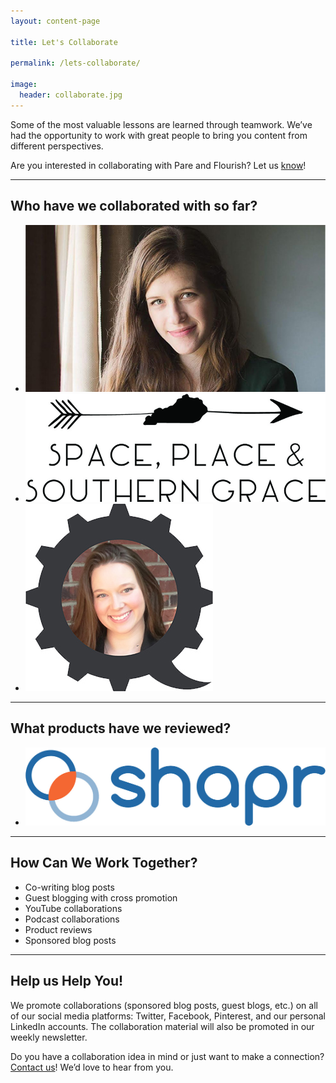 ```yaml
---
layout: content-page

title: Let's Collaborate

permalink: /lets-collaborate/

image:
  header: collaborate.jpg
---
```


<p>Some of the most valuable lessons are learned through teamwork. We’ve had the opportunity to work with great people to bring you content from different perspectives. </p>

Are you interested in collaborating with Pare and Flourish? Let us <a href="mailto:{{site.email}}">know</a>!

<hr class="secondary">

## Who have we collaborated with so far?

<ul class="collaborateList">
	<li>
		<a href="/blog/interview-tips-from-an-introvert/">
			<img class="img-responsive img-fluid" src="/assets/images/other/collaborate/saxon.jpg" alt="Saxon" title="Saxon">
		</a>
	</li>
	<li>
		<a href="/blog/your-questions-about-workplace-holidays-answered/">
			<img class="img-responsive img-fluid" src="/assets/images/other/collaborate/spacePlaceAndSouthernGrace.jpg" alt="Space, Place, & Southern Grace" title="Space, Place, & Southern Grace">
		</a>
	</li>
	<li>
		<a href="/blog/stop-consuming-learn-by-doing/">
			<img class="img-responsive img-fluid" src="/assets/images/other/collaborate/ashNorton.jpg" alt="Ash Norton" title="Ash Norton">
		</a>
	</li>
</ul>

<hr class="secondary">

## What products have we reviewed?

<ul class="collaborateList">
	<li>
		<a href="/blog/why-you-should-be-using-the-shapr-networking-app/">
			<img class="img-responsive img-fluid" src="/assets/images/other/collaborate/shapr.jpg" alt="shapr" title="shapr">
		</a>
	</li>
</ul>

<hr class="secondary">

## How Can We Work Together?

<ul>
	<li>Co-writing blog posts</li>
	<li>Guest blogging with cross promotion</li>
	<li>YouTube collaborations</li>
	<li>Podcast collaborations</li>
	<li>Product reviews </li>
	<li>Sponsored blog posts</li>
</ul>

<hr class="secondary">

## Help us Help You!

We promote collaborations (sponsored blog posts, guest blogs, etc.) on all of our social media platforms: Twitter, Facebook, Pinterest, and our personal LinkedIn accounts. The collaboration material will also be promoted in our weekly newsletter. 

Do you have a collaboration idea in mind or just want to make a connection? <a href="mailto:{{site.email}}">Contact us</a>! We’d love to hear from you. 